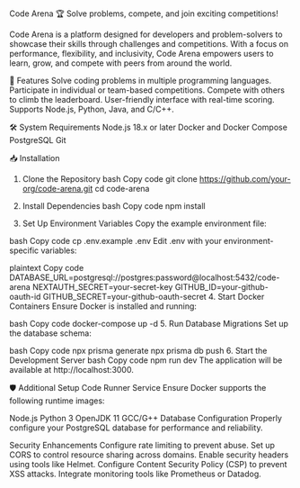 Code Arena 🏆
Solve problems, compete, and join exciting competitions!

Code Arena is a platform designed for developers and problem-solvers to showcase their skills through challenges and competitions. With a focus on performance, flexibility, and inclusivity, Code Arena empowers users to learn, grow, and compete with peers from around the world.

🚀 Features
Solve coding problems in multiple programming languages.
Participate in individual or team-based competitions.
Compete with others to climb the leaderboard.
User-friendly interface with real-time scoring.
Supports Node.js, Python, Java, and C/C++.

🛠️ System Requirements
Node.js 18.x or later
Docker and Docker Compose
PostgreSQL
Git

📥 Installation
1. Clone the Repository
bash
Copy code
git clone https://github.com/your-org/code-arena.git
cd code-arena

3. Install Dependencies
bash
Copy code
npm install

4. Set Up Environment Variables
Copy the example environment file:

bash
Copy code
cp .env.example .env
Edit .env with your environment-specific variables:

plaintext
Copy code
DATABASE_URL=postgresql://postgres:password@localhost:5432/code-arena
NEXTAUTH_SECRET=your-secret-key
GITHUB_ID=your-github-oauth-id
GITHUB_SECRET=your-github-oauth-secret
4. Start Docker Containers
Ensure Docker is installed and running:

bash
Copy code
docker-compose up -d
5. Run Database Migrations
Set up the database schema:

bash
Copy code
npx prisma generate
npx prisma db push
6. Start the Development Server
bash
Copy code
npm run dev
The application will be available at http://localhost:3000.

🛡️ Additional Setup
Code Runner Service
Ensure Docker supports the following runtime images:

Node.js
Python 3
OpenJDK 11
GCC/G++
Database Configuration
Properly configure your PostgreSQL database for performance and reliability.

Security Enhancements
Configure rate limiting to prevent abuse.
Set up CORS to control resource sharing across domains.
Enable security headers using tools like Helmet.
Configure Content Security Policy (CSP) to prevent XSS attacks.
Integrate monitoring tools like Prometheus or Datadog.
